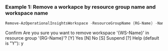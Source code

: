 ### Example 1: Remove a workapce by resource group name and workspace name
```powershell
Remove-AzOperationalInsightsWorkspace -ResourceGroupName {RG-Name} -Name {WS-Name}
```

Confirm
Are you sure you want to remove workspace '{WS-Name}' in resource group '{RG-Name}'?
[Y] Yes  [N] No  [S] Suspend  [?] Help (default is "Y"): y
